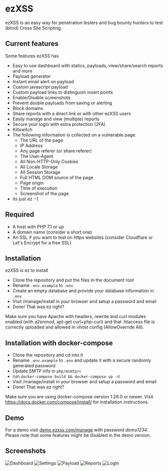 # ezXSS
ezXSS is an easy way for penetration testers and bug bounty hunters to test (blind) Cross Site Scripting.

## Current features
Some features ezXSS has

* Easy to use dashboard with statics, payloads, view/share/search reports and more
* Payload generator
* Instant email alert on payload
* Custom javascript payload
* Custom payload links to distinguish insert points
* Enable/Disable screenshots
* Prevent double payloads from saving or alerting
* Block domains
* Share reports with a direct link or with other ezXSS users
* Easily manage and view (multiple) reports
* Secure your login with extra protection (2FA)
* Killswitch
* The following information is collected on a vulnerable page:
    * The URL of the page
    * IP Address
    * Any page referer (or share referer)
    * The User-Agent
    * All Non-HTTP-Only Cookies
    * All Locale Storage
    * All Session Storage
    * Full HTML DOM source of the page
    * Page origin
    * Time of execution
    * Screenshot of the page
* its just ez :-)

## Required
* A host with PHP 7.1 or up
* A domain name (consider a short one)
* An SSL if you want to test on https websites (consider Cloudflare or Let's Encrypt for a free SSL)

## Installation
ezXSS is ez to install

* Clone the repository and put the files in the document root
* Rename `.env.example` to `.env`
* Create an empty database and provide your database information in `.env`
* Visit /manage/install in your browser and setup a password and email
* Done! That was ez right?

Make sure you have Apache with headers, rewrite and curl modules enabled (with a2enmod, apt-get curl+php-curl) and that .htaccess file is correctly uploaded and allowed in vhost config (AllowOverride All).


## Installation with docker-compose
* Clone the repository and cd into it
* Rename `.env.example` to `.env` and update it with a secure randomly generated password
* Update SMTP info in `php/msmtprc`
* run `docker-compose build && docker-compose up -d`
* Visit /manage/install in your browser and setup a password and email
* Done! That was ez right?

Make sure you are using docker-compose version 1.26.0 or newer. Visit https://docs.docker.com/compose/install/ for installation instructions.

## Demo
For a demo visit [demo.ezxss.com/manage](https://demo.ezxss.com/manage) with password *demo1234*. Please note that some features might be disabled in the demo version.

## Screenshots

![Dashboard](https://i.imgur.com/RnCelmA.png)
![Settings](https://i.imgur.com/NYP1yBN.png)
![Payload](https://i.imgur.com/WCE7TC9.png)
![Reports](https://i.imgur.com/TdwA7OZ.png)
![Login](https://i.imgur.com/jOIPjvt.png)
